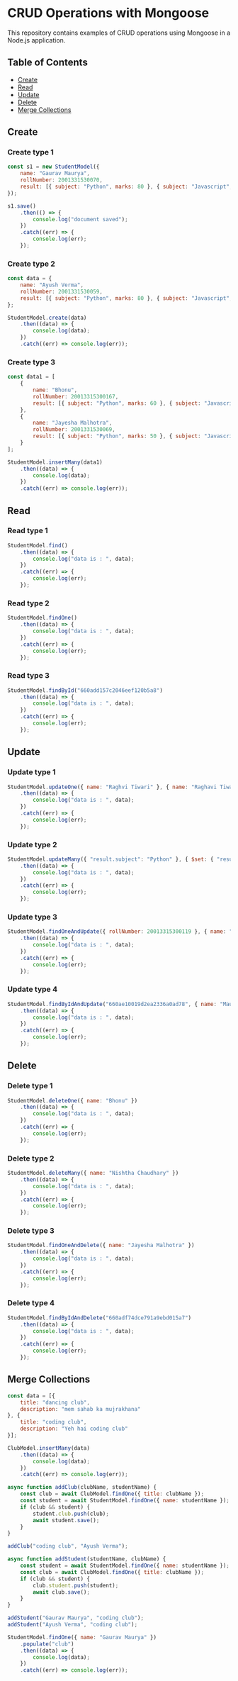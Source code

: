 

# CRUD Operations with Mongoose

This repository contains examples of CRUD operations using Mongoose in a Node.js application.

## Table of Contents

- [Create](#create)
- [Read](#read)
- [Update](#update)
- [Delete](#delete)
- [Merge Collections](#merge-collections)

## Create

### Create type 1
```javascript
const s1 = new StudentModel({
    name: "Gaurav Maurya",
    rollNumber: 2001331530070,
    result: [{ subject: "Python", marks: 80 }, { subject: "Javascript", marks: 70 }]
});

s1.save()
    .then(() => {
        console.log("document saved");
    })
    .catch((err) => {
        console.log(err);
    });
```

### Create type 2
```javascript
const data = {
    name: "Ayush Verma",
    rollNumber: 2001331530059,
    result: [{ subject: "Python", marks: 80 }, { subject: "Javascript", marks: 70 }]
};

StudentModel.create(data)
    .then((data) => {
        console.log(data);
    })
    .catch((err) => console.log(err));
```

### Create type 3
```javascript
const data1 = [
    {
        name: "Bhonu",
        rollNumber: 20013315300167,
        result: [{ subject: "Python", marks: 60 }, { subject: "Javascript", marks: 20 }]
    },
    {
        name: "Jayesha Malhotra",
        rollNumber: 2001331530069,
        result: [{ subject: "Python", marks: 50 }, { subject: "Javascript", marks: 10 }]
    }
];

StudentModel.insertMany(data1)
    .then((data) => {
        console.log(data);
    })
    .catch((err) => console.log(err));
```

## Read

### Read type 1
```javascript
StudentModel.find()
    .then((data) => {
        console.log("data is : ", data);
    })
    .catch((err) => {
        console.log(err);
    });
```

### Read type 2
```javascript
StudentModel.findOne()
    .then((data) => {
        console.log("data is : ", data);
    })
    .catch((err) => {
        console.log(err);
    });
```

### Read type 3
```javascript
StudentModel.findById("660add157c2046eef120b5a8")
    .then((data) => {
        console.log("data is : ", data);
    })
    .catch((err) => {
        console.log(err);
    });
```

## Update

### Update type 1
```javascript
StudentModel.updateOne({ name: "Raghvi Tiwari" }, { name: "Raghavi Tiwari" })
    .then((data) => {
        console.log("data is : ", data);
    })
    .catch((err) => {
        console.log(err);
    });
```

### Update type 2
```javascript
StudentModel.updateMany({ "result.subject": "Python" }, { $set: { "result.$.subject": "Python3.8" } })
    .then((data) => {
        console.log("data is : ", data);
    })
    .catch((err) => {
        console.log(err);
    });
```

### Update type 3
```javascript
StudentModel.findOneAndUpdate({ rollNumber: 20013315300119 }, { name: "Nishtha Chaudhary Verma" })
    .then((data) => {
        console.log("data is : ", data);
    })
    .catch((err) => {
        console.log(err);
    });
```

### Update type 4
```javascript
StudentModel.findByIdAndUpdate("660ae10019d2ea2336a0ad78", { name: "Maurya Nishtha Chaudhary Verma" })
    .then((data) => {
        console.log("data is : ", data);
    })
    .catch((err) => {
        console.log(err);
    });
```

## Delete

### Delete type 1
```javascript
StudentModel.deleteOne({ name: "Bhonu" })
    .then((data) => {
        console.log("data is : ", data);
    })
    .catch((err) => {
        console.log(err);
    });
```

### Delete type 2
```javascript
StudentModel.deleteMany({ name: "Nishtha Chaudhary" })
    .then((data) => {
        console.log("data is : ", data);
    })
    .catch((err) => {
        console.log(err);
    });
```

### Delete type 3
```javascript
StudentModel.findOneAndDelete({ name: "Jayesha Malhotra" })
    .then((data) => {
        console.log("data is : ", data);
    })
    .catch((err) => {
        console.log(err);
    });
```

### Delete type 4
```javascript
StudentModel.findByIdAndDelete("660adf74dce791a9ebd015a7")
    .then((data) => {
        console.log("data is : ", data);
    })
    .catch((err) => {
        console.log(err);
    });
```

## Merge Collections

```javascript
const data = [{
    title: "dancing club",
    description: "mem sahab ka mujrakhana"
}, {
    title: "coding club",
    description: "Yeh hai coding club"
}];

ClubModel.insertMany(data)
    .then((data) => {
        console.log(data);
    })
    .catch((err) => console.log(err));

async function addClub(clubName, studentName) {
    const club = await ClubModel.findOne({ title: clubName });
    const student = await StudentModel.findOne({ name: studentName });
    if (club && student) {
        student.club.push(club);
        await student.save();
    }
}

addClub("coding club", "Ayush Verma");

async function addStudent(studentName, clubName) {
    const student = await StudentModel.findOne({ name: studentName });
    const club = await ClubModel.findOne({ title: clubName });
    if (club && student) {
        club.student.push(student);
        await club.save();
    }
}

addStudent("Gaurav Maurya", "coding club");
addStudent("Ayush Verma", "coding club");

StudentModel.findOne({ name: "Gaurav Maurya" })
    .populate("club")
    .then((data) => {
        console.log(data);
    })
    .catch((err) => console.log(err));
```

```

